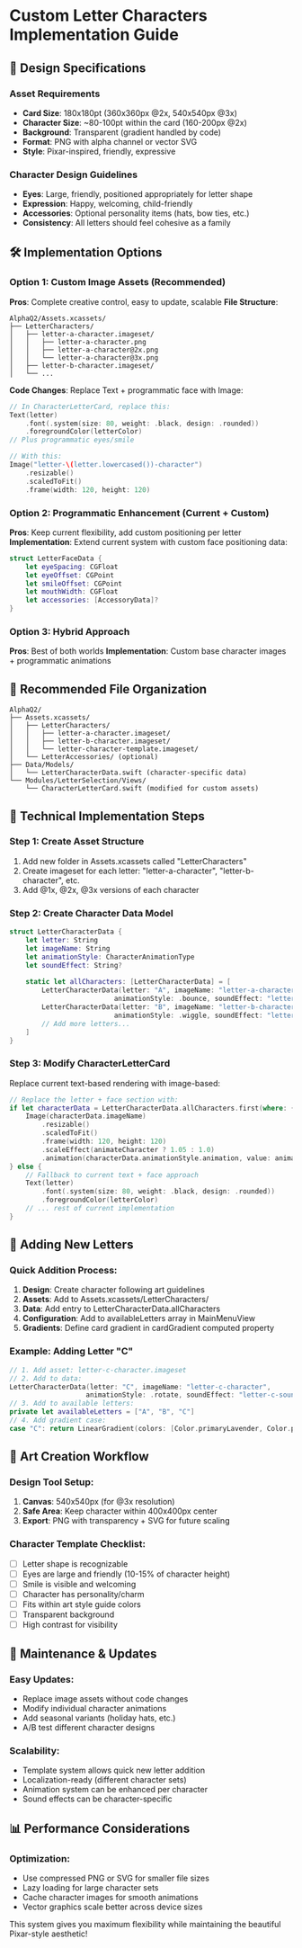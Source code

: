 # Custom Letter Characters Implementation Guide

## 🎨 Design Specifications

### Asset Requirements
- **Card Size**: 180x180pt (360x360px @2x, 540x540px @3x)
- **Character Size**: ~80-100pt within the card (160-200px @2x)
- **Background**: Transparent (gradient handled by code)
- **Format**: PNG with alpha channel or vector SVG
- **Style**: Pixar-inspired, friendly, expressive

### Character Design Guidelines
- **Eyes**: Large, friendly, positioned appropriately for letter shape
- **Expression**: Happy, welcoming, child-friendly
- **Accessories**: Optional personality items (hats, bow ties, etc.)
- **Consistency**: All letters should feel cohesive as a family

## 🛠 Implementation Options

### Option 1: Custom Image Assets (Recommended)
**Pros**: Complete creative control, easy to update, scalable
**File Structure**:
```
AlphaQ2/Assets.xcassets/
├── LetterCharacters/
│   ├── letter-a-character.imageset/
│   │   ├── letter-a-character.png
│   │   ├── letter-a-character@2x.png
│   │   └── letter-a-character@3x.png
│   ├── letter-b-character.imageset/
│   └── ...
```

**Code Changes**: Replace Text + programmatic face with Image:
```swift
// In CharacterLetterCard, replace this:
Text(letter)
    .font(.system(size: 80, weight: .black, design: .rounded))
    .foregroundColor(letterColor)
// Plus programmatic eyes/smile

// With this:
Image("letter-\(letter.lowercased())-character")
    .resizable()
    .scaledToFit()
    .frame(width: 120, height: 120)
```

### Option 2: Programmatic Enhancement (Current + Custom)
**Pros**: Keep current flexibility, add custom positioning per letter
**Implementation**: Extend current system with custom face positioning data:
```swift
struct LetterFaceData {
    let eyeSpacing: CGFloat
    let eyeOffset: CGPoint
    let smileOffset: CGPoint
    let mouthWidth: CGFloat
    let accessories: [AccessoryData]?
}
```

### Option 3: Hybrid Approach
**Pros**: Best of both worlds
**Implementation**: Custom base character images + programmatic animations

## 📁 Recommended File Organization

```
AlphaQ2/
├── Assets.xcassets/
│   ├── LetterCharacters/
│   │   ├── letter-a-character.imageset/
│   │   ├── letter-b-character.imageset/
│   │   └── letter-character-template.imageset/
│   └── LetterAccessories/ (optional)
├── Data/Models/
│   └── LetterCharacterData.swift (character-specific data)
└── Modules/LetterSelection/Views/
    └── CharacterLetterCard.swift (modified for custom assets)
```

## 🔧 Technical Implementation Steps

### Step 1: Create Asset Structure
1. Add new folder in Assets.xcassets called "LetterCharacters"
2. Create imageset for each letter: "letter-a-character", "letter-b-character", etc.
3. Add @1x, @2x, @3x versions of each character

### Step 2: Create Character Data Model
```swift
struct LetterCharacterData {
    let letter: String
    let imageName: String
    let animationStyle: CharacterAnimationType
    let soundEffect: String?
    
    static let allCharacters: [LetterCharacterData] = [
        LetterCharacterData(letter: "A", imageName: "letter-a-character", 
                          animationStyle: .bounce, soundEffect: "letter-a-sound"),
        LetterCharacterData(letter: "B", imageName: "letter-b-character", 
                          animationStyle: .wiggle, soundEffect: "letter-b-sound"),
        // Add more letters...
    ]
}
```

### Step 3: Modify CharacterLetterCard
Replace current text-based rendering with image-based:
```swift
// Replace the letter + face section with:
if let characterData = LetterCharacterData.allCharacters.first(where: { $0.letter == letter }) {
    Image(characterData.imageName)
        .resizable()
        .scaledToFit()
        .frame(width: 120, height: 120)
        .scaleEffect(animateCharacter ? 1.05 : 1.0)
        .animation(characterData.animationStyle.animation, value: animateCharacter)
} else {
    // Fallback to current text + face approach
    Text(letter)
        .font(.system(size: 80, weight: .black, design: .rounded))
        .foregroundColor(letterColor)
    // ... rest of current implementation
}
```

## 🎯 Adding New Letters

### Quick Addition Process:
1. **Design**: Create character following art guidelines
2. **Assets**: Add to Assets.xcassets/LetterCharacters/
3. **Data**: Add entry to LetterCharacterData.allCharacters
4. **Configuration**: Add to availableLetters array in MainMenuView
5. **Gradients**: Define card gradient in cardGradient computed property

### Example: Adding Letter "C"
```swift
// 1. Add asset: letter-c-character.imageset
// 2. Add to data:
LetterCharacterData(letter: "C", imageName: "letter-c-character", 
                   animationStyle: .rotate, soundEffect: "letter-c-sound")
// 3. Add to available letters:
private let availableLetters = ["A", "B", "C"]
// 4. Add gradient case:
case "C": return LinearGradient(colors: [Color.primaryLavender, Color.primaryLavender.opacity(0.7)], ...)
```

## 🎨 Art Creation Workflow

### Design Tool Setup:
1. **Canvas**: 540x540px (for @3x resolution)
2. **Safe Area**: Keep character within 400x400px center
3. **Export**: PNG with transparency + SVG for future scaling

### Character Template Checklist:
- [ ] Letter shape is recognizable
- [ ] Eyes are large and friendly (10-15% of character height)
- [ ] Smile is visible and welcoming
- [ ] Character has personality/charm
- [ ] Fits within art style guide colors
- [ ] Transparent background
- [ ] High contrast for visibility

## 🔄 Maintenance & Updates

### Easy Updates:
- Replace image assets without code changes
- Modify individual character animations
- Add seasonal variants (holiday hats, etc.)
- A/B test different character designs

### Scalability:
- Template system allows quick new letter addition
- Localization-ready (different character sets)
- Animation system can be enhanced per character
- Sound effects can be character-specific

## 📊 Performance Considerations

### Optimization:
- Use compressed PNG or SVG for smaller file sizes
- Lazy loading for large character sets
- Cache character images for smooth animations
- Vector graphics scale better across device sizes

This system gives you maximum flexibility while maintaining the beautiful Pixar-style aesthetic! 